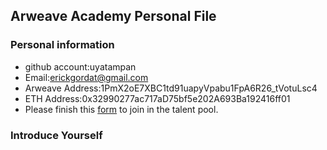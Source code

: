 ## Arweave Academy Personal File

### Personal information

- github account:uyatampan
- Email:erickgordat@gmail.com
- Arweave Address:1PmX2oE7XBC1td91uapyVpabu1FpA6R26_tVotuLsc4
- ETH Address:0x32990277ac717aD75bf5e202A693Ba192416ff01
- Please finish this [form](https://docs.google.com/forms/d/e/1FAIpQLSfWA5fIIcBgmRppm3jNz5vmf9Mai_QMVil-2pO4r7YKn_Zhtw/viewform?usp=sf_link) to join in the talent pool.

### Introduce Yourself